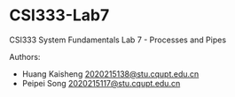 # CSI333-Lab7
CSI333 System Fundamentals Lab 7 - Processes and Pipes

Authors:
- Huang Kaisheng <2020215138@stu.cqupt.edu.cn>
- Peipei Song <2020215117@stu.cqupt.edu.cn>